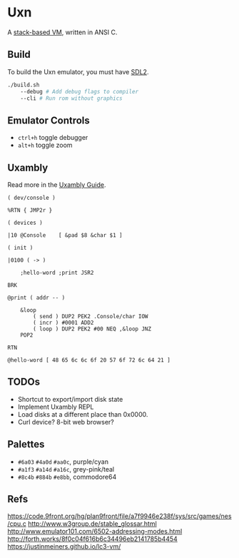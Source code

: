 # Uxn

A [stack-based VM](https://wiki.xxiivv.com/site/uxn.html), written in ANSI C. 

## Build

To build the Uxn emulator, you must have [SDL2](https://wiki.libsdl.org/).

```sh
./build.sh 
	--debug # Add debug flags to compiler
	--cli # Run rom without graphics
```

## Emulator Controls

- `ctrl+h` toggle debugger
- `alt+h` toggle zoom

## Uxambly

Read more in the [Uxambly Guide](https://wiki.xxiivv.com/site/uxambly.html).

```
( dev/console )

%RTN { JMP2r }

( devices )

|10 @Console    [ &pad $8 &char $1 ]

( init )

|0100 ( -> )
	
	;hello-word ;print JSR2
	
BRK

@print ( addr -- )
	
	&loop
		( send ) DUP2 PEK2 .Console/char IOW
		( incr ) #0001 ADD2
		( loop ) DUP2 PEK2 #00 NEQ ,&loop JNZ
	POP2

RTN

@hello-word [ 48 65 6c 6c 6f 20 57 6f 72 6c 64 21 ]
```

## TODOs

- Shortcut to export/import disk state
- Implement Uxambly REPL
- Load disks at a different place than 0x0000.
- Curl device? 8-bit web browser?

## Palettes

- `#6a03` `#4a0d` `#aa0c`, purple/cyan
- `#a1f3` `#a14d` `#a16c`, grey-pink/teal
- `#8c4b` `#884b` `#e8bb`, commodore64

## Refs

https://code.9front.org/hg/plan9front/file/a7f9946e238f/sys/src/games/nes/cpu.c
http://www.w3group.de/stable_glossar.html
http://www.emulator101.com/6502-addressing-modes.html
http://forth.works/8f0c04f616b6c34496eb2141785b4454
https://justinmeiners.github.io/lc3-vm/

